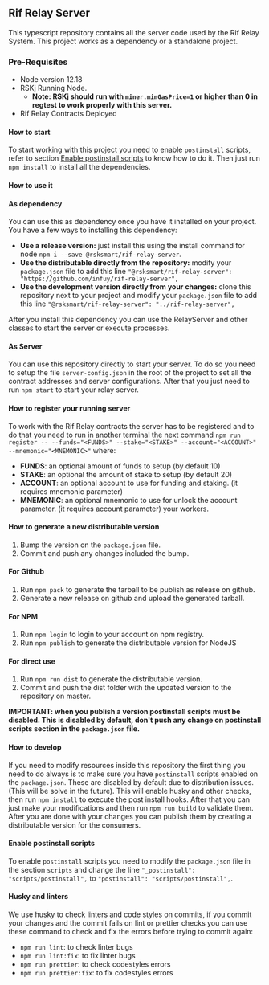 ## Rif Relay Server

This typescript repository contains all the server code used by the Rif Relay System.
This project works as a dependency or a standalone project.

### Pre-Requisites

* Node version 12.18
* RSKj Running Node. 
  * **Note: RSKj should run with `miner.minGasPrice=1` or higher than 0 in regtest to work properly with this server.**
* Rif Relay Contracts Deployed

#### How to start

To start working with this project you need to enable `postinstall` scripts, refer
to section [Enable postinstall scripts](#enable-postinstall-scripts) to know how to do it. Then just run `npm install` to install
all the dependencies.

#### How to use it

#### As dependency

You can use this as dependency once you have it installed on your project. You have a few
ways to installing this dependency:

* **Use a release version:** just install this using the install command for node `npm i --save @rsksmart/rif-relay-server`.
* **Use the distributable directly from the repository:** modify your `package.json` file
  to add this line `"@rsksmart/rif-relay-server": "https://github.com/infuy/rif-relay-server",`
* **Use the development version directly from your changes:** clone this repository next to your project and modify your `package.json` file
  to add this line `"@rsksmart/rif-relay-server": "../rif-relay-server",`
  
After you install this dependency you can use the RelayServer and other classes to start the server or execute processes.

#### As Server

You can use this repository directly to start your server. To do so you need to setup the file `server-config.json` in the
root of the project to set all the contract addresses and server configurations. After that you just need to run `npm start`
to start your relay server.

#### How to register your running server

To work with the Rif Relay contracts the server has to be registered and to do that you need to run in another terminal
the next command `npm run register -- --funds="<FUNDS>" --stake="<STAKE>" --account="<ACCOUNT>" --mnemonic="<MNEMONIC>"` where:
* **FUNDS**: an optional amount of funds to setup (by default 10)
* **STAKE**: an optional the amount of stake to setup (by default 20)
* **ACCOUNT**: an optional account to use for funding and staking. (it requires mnemonic parameter)
* **MNEMONIC**: an optional mnemonic to use for unlock the account parameter. (it requires account parameter)
your workers.

#### How to generate a new distributable version

1. Bump the version on the `package.json` file.
2. Commit and push any changes included the bump.

#### For Github

1. Run `npm pack` to generate the tarball to be publish as release on github.
2. Generate a new release on github and upload the generated tarball.

#### For NPM

1. Run `npm login` to login to your account on npm registry.
2. Run `npm publish` to generate the distributable version for NodeJS

#### For direct use

1. Run `npm run dist` to generate the distributable version.
2. Commit and push the dist folder with the updated version to the repository on master.

**IMPORTANT: when you publish a version postinstall scripts must be disabled. This is disabled by default, don't push
any change on postinstall scripts section in the `package.json` file.**

#### How to develop

If you need to modify resources inside this repository the first thing you need to do always is to make sure you have `postinstall` scripts enabled on the `package.json`. These
are disabled by default due to distribution issues. (This will be solve in the future). This will enable husky and other checks,
then run `npm install` to execute the post install hooks. After that you can just make your modifications
and then run `npm run build` to validate them. After you are done with your changes you
can publish them by creating a distributable version for the consumers.

#### Enable postinstall scripts

To enable `postinstall` scripts you need to modify the `package.json` file
in the section `scripts` and change the line `"_postinstall": "scripts/postinstall",`
to `"postinstall": "scripts/postinstall",`.

#### Husky and linters

We use husky to check linters and code styles on commits, if you commit your
changes and the commit fails on lint or prettier checks you can use these command
to check and fix the errors before trying to commit again:

* `npm run lint`: to check linter bugs
* `npm run lint:fix`: to fix linter bugs
* `npm run prettier`: to check codestyles errors
* `npm run prettier:fix`: to fix codestyles errors
